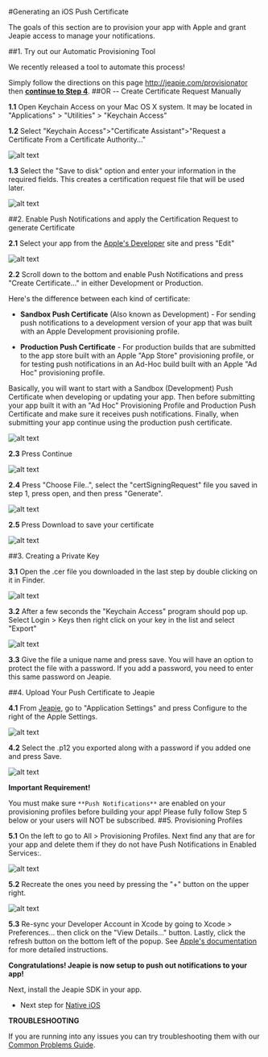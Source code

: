 #Generating an iOS Push Certificate

The goals of this section are to provision your app with Apple and grant Jeapie access to manage your notifications.

##1. Try out our Automatic Provisioning Tool

We recently released a tool to automate this process!

Simply follow the directions on this page http://jeapie.com/provisionator then [**continue to Step 4**](#4-upload-your-push-certificate-to-Jeapie).
##OR -- Create Certificate Request Manually

**1.1** Open Keychain Access on your Mac OS X system. It may be located in "Applications" > "Utilities" > "Keychain Access"

**1.2** Select "Keychain Access">"Certificate Assistant">"Request a Certificate From a Certificate Authority..."

![alt text](https://www.filepicker.io/api/file/ducGROb2SjGcG68MJxcT "Logo Title Text 1")

**1.3** Select the "Save to disk" option and enter your information in the required fields. This creates a certification request file that will be used later.

![alt text](https://www.filepicker.io/api/file/CVamtSOyRAuD3wyojCbe "Logo Title Text 1")

##2. Enable Push Notifications and apply the Certification Request to generate Certificate

**2.1** Select your app from the [Apple's Developer](https://developer.apple.com/account/ios/identifiers/bundle/bundleList.action) site and press "Edit"

![alt text](https://www.filepicker.io/api/file/LiQTUkUXSPCU2Sh51T5F "Logo Title Text 1")

**2.2** Scroll down to the bottom and enable Push Notifications and press "Create Certificate..." in either Development or Production.

Here's the difference between each kind of certificate:

* **Sandbox Push Certificate** (Also known as Development) - For sending push notifications to a development version of your app that was built with an Apple Development provisioning profile.

* **Production Push Certificate** - For production builds that are submitted to the app store built with an Apple "App Store" provisioning profile, or for testing push notifications in an Ad-Hoc build built with an Apple "Ad Hoc" provisioning profile.

Basically, you will want to start with a Sandbox (Development) Push Certificate when developing or updating your app. Then before submitting your app built it with an "Ad Hoc" Provisioning Profile and Production Push Certificate and make sure it receives push notifications. Finally, when submitting your app continue using the production push certificate.

![alt text](https://www.filepicker.io/api/file/ih1ejbirT222rPNymaRP "Logo Title Text 1")

**2.3** Press Continue

![alt text](https://www.filepicker.io/api/file/udNn3rNvQICp42L7x9tT "Logo Title Text 1")

**2.4** Press "Choose File..", select the "certSigningRequest" file you saved in step 1, press open, and then press "Generate".

![alt text](https://www.filepicker.io/api/file/2Dt9T1IPROmopwwkyXIj "Logo Title Text 1")

**2.5** Press Download to save your certificate

![alt text](https://www.filepicker.io/api/file/34yniISTLK9MB98bDIBw "Logo Title Text 1")

##3. Creating a Private Key

**3.1** Open the .cer file you downloaded in the last step by double clicking on it in Finder.

![alt text](https://www.filepicker.io/api/file/zzb9Zc0ATPugb4nPC6RQ "Logo Title Text 1")

**3.2** After a few seconds the "Keychain Access" program should pop up. Select Login > Keys then right click on your key in the list and select "Export"

![alt text](https://www.filepicker.io/api/file/zGxZvc7USJuSbnZ7ER7V "Logo Title Text 1")

**3.3** Give the file a unique name and press save. You will have an option to protect the file with a password. If you add a password, you need to enter this same password on Jeapie.


##4. Upload Your Push Certificate to Jeapie

**4.1** From [Jeapie](https://jeapie.com), go to "Application Settings" and press Configure to the right of the Apple Settings.

![alt text](https://www.filepicker.io/api/file/zv82OLnLQ3CwH5VrzIeA "Logo Title Text 1")

**4.2** Select the .p12 you exported along with a password if you added one and press Save.

![alt text](https://www.filepicker.io/api/file/y4tr93uRjiCaU9h6hmwc "Logo Title Text 1")

**Important Requirement!**

You must make sure `**Push Notifications**` are enabled on your provisioning profiles before building your app! Please fully follow Step 5 below or your users will NOT be subscribed.
##5. Provisioning Profiles

**5.1** On the left to go to All > Provisioning Profiles. Next find any that are for your app and delete them if they do not have Push Notifications in Enabled Services:.

![alt text](https://www.filepicker.io/api/file/gc0o1oiYRQSC6tCNNHLf "Logo Title Text 1")

**5.2** Recreate the ones you need by pressing the "+" button on the upper right.

![alt text](https://www.filepicker.io/api/file/3ILHQj3jQoa8k6nVTphD "Logo Title Text 1")

**5.3** Re-sync your Developer Account in Xcode by going to Xcode > Preferences... then click on the "View Details..." button. Lastly, click the refresh button on the bottom left of the popup. See [Apple's documentation](https://developer.apple.com/library/mac/recipes/xcode_help-accounts_preferences/articles/obtain_certificates_and_provisioning_profiles.html) for more detailed instructions.

**Congratulations! Jeapie is now setup to push out notifications to your app!**

Next, install the Jeapie SDK in your app.
* Next step for [Native iOS](iOS-Native-SDK-Installation.md)

**TROUBLESHOOTING**

If you are running into any issues you can try troubleshooting them with our [Common Problems Guide]().